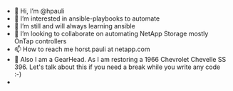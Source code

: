 - 👋 Hi, I’m @hpauli
- 👀 I’m interested in ansible-playbooks to automate
- 🌱 I’m still and will always learning ansible
- 💞️ I’m looking to collaborate on automating NetApp Storage mostly OnTap controllers
- 📫 How to reach me horst.pauli at netapp.com
- 👀 Also I am a GearHead. As I am restoring a 1966 Chevrolet Chevelle SS 396. Let's talk about this if you need a break while you write any code :-)
- 
<!---
hpauli/hpauli is a ✨ special ✨ repository because its `README.md` (this file) appears on your GitHub profile.
You can click the Preview link to take a look at your changes.
--->

